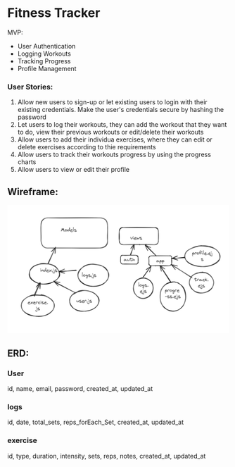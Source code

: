 # Fitness Tracker

MVP:
- User Authentication    
- Logging Workouts
- Tracking Progress
- Profile Management

### User Stories:
1. Allow new users to sign-up or let existing users to login with their existing credentials. Make the user's credentials secure by hashing the password
2. Let users to log their workouts, they can add the workout that they want to do, view their previous workouts or edit/delete their workouts
3. Allow users to add their individua exercises, where they can edit or delete exercises according to thie requirements
4. Allow users to track their workouts progress by using the progress charts
5. Allow users to view or edit their profile



## Wireframe:

![intial wireframe](image-1.png)

## ERD:

### User
id, name, email, password, created_at, updated_at

### logs
id, date, total_sets, reps_forEach_Set,  created_at, updated_at

### exercise
id, type, duration, intensity, sets, reps, notes, created_at, updated_at

